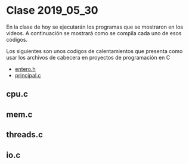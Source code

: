 # Clase 2019_05_30

En la clase de hoy se ejecutarán los programas que se mostraron en los videos. A continuación se mostrará como se compila cada uno de esos códigos.

Los siguientes son unos codigos de calentamientos que presenta como usar los 
archivos de cabecera en proyectos de programación en C

* [entero.h](entero.h)
* [principal.c](principal.c)

## cpu.c

## mem.c

## threads.c

## io.c

